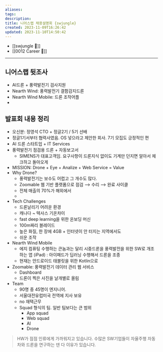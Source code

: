 ```yaml
---
aliases: 
tags: 
description:
title: 니어스랩 채용설명회 {swjungle}
created: 2023-11-09T16:26:42
updated: 2023-11-10T14:50:42
---
```

- [[swjungle 🤖]]
- [[0012 Career 💼]]
___

## 니어스랩 뒷조사

- AI드론 + 풍력발전기 검사지원
- Nearth Wind: 풍력발전기 결함감지드론
- Nearth Wind Mobile: 드론 조작어플
- 

## 발표회 내용 정리

- 오신분: 정영석 CTO + 정글2기 / 5기 선배
- 정글1기서부터 협력사였음. OS 넣으라고 제안한 회사. 7기 모집도 긍정적인 편
- AI 드론 스타트업 + IT Services
- 풍력발전기 점검용 드론 + 자동보고서 
	- SIMENS가 대표고객임. 요구사항이 드론지식 없이도 기계만 던지면 알아서 체크하고 돌아오게
- MISSION: Drone + Eye + Analize + Web Service = Value
- Why Drone?
	- 풍력발전기는 보수도 어렵고 그 개수도 많다.
	- Zoomable 웹 기반 플랫폼으로  점검 ⟶ 수리 ⟶ 완료 사이클
	- 전체 매출의 70%가 해외에서
	- 
- Tech Challenges
	- 드론날리기 어려운 환경
	- 캐나다 ~ 텍사스 기온차이
	- fast deep learning을 위한 온보딩 머신
	- 100m짜리 블레이드
	- 높은 화질, 한 장에 4GB + 인터넷이 안 터지는 지역에서도
	- 쉬운 조작
- Nearth Wind Mobile
	- 에지 컴퓨팅 수행하는 큰놈과는 달리 시중드론을 풍력발전을 위한 SW로 개조하는 앱 (iPad) : 아이패드가 딥러닝 수행해서 드론을 조종
	- 현재는 안드로이드 태블릿을 위한 Kotlin으로
- Zoomable: 풍력발전기 데이터 관리 웹 서비스
	- Dashboard
	- 드론이 찍은 사진을 날개별로 올림
- Team
	- 90명 중 45명이 엔지니어.
	- 서울대전유럽미국 전역에 지사 보유
	- no 재택근무
	- Squad 형식의 팀. 일반 팀보다는 큰 범위
		- App squad
		- Web squad
		- AI
		- Drone

> HW가 점점 인류에게 가까워지고 있습니다. 수많은 SW기업들이 자율주행 자동차와 드론을 연구하는 덴 다 이유가 있습니다.
